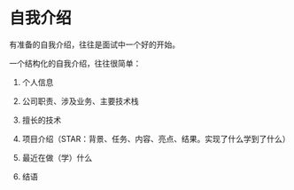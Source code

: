 # 自我介绍

有准备的自我介绍，往往是面试中一个好的开始。

一个结构化的自我介绍，往往很简单：

1. 个人信息

2. 公司职责、涉及业务、主要技术栈

3. 擅长的技术

4. 项目介绍（STAR：背景、任务、内容、亮点、结果。实现了什么学到了什么）

5. 最近在做（学）什么

6. 结语